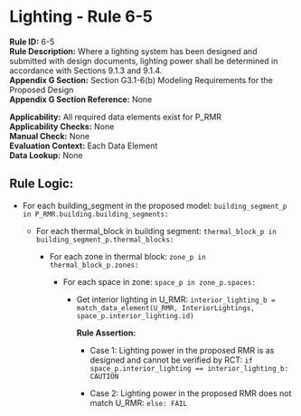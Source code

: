 
# Lighting - Rule 6-5

**Rule ID:** 6-5  
**Rule Description:** Where a lighting system has been designed and submitted with design documents, lighting power shall be determined in accordance with Sections 9.1.3 and 9.1.4.  
**Appendix G Section:** Section G3.1-6(b) Modeling Requirements for the Proposed Design  
**Appendix G Section Reference:** None  

**Applicability:** All required data elements exist for P_RMR  
**Applicability Checks:** None  
**Manual Check:** None  
**Evaluation Context:** Each Data Element  
**Data Lookup:** None  
## Rule Logic: 

- For each building_segment in the proposed model: ```building_segment_p in P_RMR.building.building_segments:```  

  - For each thermal_block in building segment: ```thermal_block_p in building_segment_p.thermal_blocks:```  

    - For each zone in thermal block: ```zone_p in thermal_block_p.zones:```  

      - For each space in zone: ```space_p in zone_p.spaces:```  

        - Get interior lighting in U_RMR: ```interior_lighting_b = match_data_element(U_RMR, InteriorLightings, space_p.interior_lighting.id)```

          **Rule Assertion:** 

          - Case 1: Lighting power in the proposed RMR is as designed and cannot be verified by RCT: ```if space_p.interior_lighting == interior_lighting_b: CAUTION```

          - Case 2: Lighting power in the proposed RMR does not match U_RMR: ```else: FAIL```

